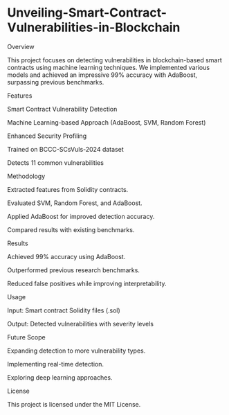 # Unveiling-Smart-Contract-Vulnerabilities-in-Blockchain

Overview

This project focuses on detecting vulnerabilities in blockchain-based smart contracts using machine learning techniques. We implemented various models and achieved an impressive 99% accuracy with AdaBoost, surpassing previous benchmarks.

Features

Smart Contract Vulnerability Detection

Machine Learning-based Approach (AdaBoost, SVM, Random Forest)

Enhanced Security Profiling

Trained on BCCC-SCsVuls-2024 dataset

Detects 11 common vulnerabilities

Methodology

Extracted features from Solidity contracts.

Evaluated SVM, Random Forest, and AdaBoost.

Applied AdaBoost for improved detection accuracy.

Compared results with existing benchmarks.

Results

Achieved 99% accuracy using AdaBoost.

Outperformed previous research benchmarks.

Reduced false positives while improving interpretability.

Usage

Input: Smart contract Solidity files (.sol)

Output: Detected vulnerabilities with severity levels

Future Scope

Expanding detection to more vulnerability types.

Implementing real-time detection.

Exploring deep learning approaches.

License

This project is licensed under the MIT License.
